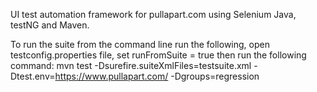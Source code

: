 UI test automation framework for pullapart.com using Selenium Java, testNG and Maven.

To run the suite from the command line run the following, open testconfig.properties file, set runFromSuite = true then run the following command:  mvn  test -Dsurefire.suiteXmlFiles=testsuite.xml -Dtest.env=https://www.pullapart.com/ -Dgroups=regression
